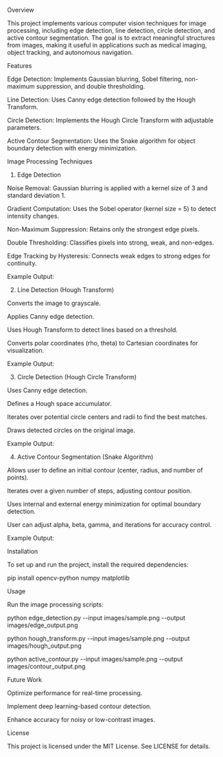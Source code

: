 Overview

This project implements various computer vision techniques for image processing, including edge detection, line detection, circle detection, and active contour segmentation. The goal is to extract meaningful structures from images, making it useful in applications such as medical imaging, object tracking, and autonomous navigation.

Features

Edge Detection: Implements Gaussian blurring, Sobel filtering, non-maximum suppression, and double thresholding.

Line Detection: Uses Canny edge detection followed by the Hough Transform.

Circle Detection: Implements the Hough Circle Transform with adjustable parameters.

Active Contour Segmentation: Uses the Snake algorithm for object boundary detection with energy minimization.

Image Processing Techniques

1. Edge Detection

Noise Removal: Gaussian blurring is applied with a kernel size of 3 and standard deviation 1.

Gradient Computation: Uses the Sobel operator (kernel size = 5) to detect intensity changes.

Non-Maximum Suppression: Retains only the strongest edge pixels.

Double Thresholding: Classifies pixels into strong, weak, and non-edges.

Edge Tracking by Hysteresis: Connects weak edges to strong edges for continuity.

Example Output:



2. Line Detection (Hough Transform)

Converts the image to grayscale.

Applies Canny edge detection.

Uses Hough Transform to detect lines based on a threshold.

Converts polar coordinates (rho, theta) to Cartesian coordinates for visualization.

Example Output:



3. Circle Detection (Hough Circle Transform)

Uses Canny edge detection.

Defines a Hough space accumulator.

Iterates over potential circle centers and radii to find the best matches.

Draws detected circles on the original image.

Example Output:



4. Active Contour Segmentation (Snake Algorithm)

Allows user to define an initial contour (center, radius, and number of points).

Iterates over a given number of steps, adjusting contour position.

Uses internal and external energy minimization for optimal boundary detection.

User can adjust alpha, beta, gamma, and iterations for accuracy control.

Example Output:



Installation

To set up and run the project, install the required dependencies:

pip install opencv-python numpy matplotlib

Usage

Run the image processing scripts:

python edge_detection.py --input images/sample.png --output images/edge_output.png

python hough_transform.py --input images/sample.png --output images/hough_output.png

python active_contour.py --input images/sample.png --output images/contour_output.png

Future Work

Optimize performance for real-time processing.

Implement deep learning-based contour detection.

Enhance accuracy for noisy or low-contrast images.

License

This project is licensed under the MIT License. See LICENSE for details.
